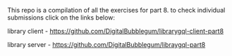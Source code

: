 This repo is a compilation of all the exercises for part 8. to check individual submissions click on the links below:

library client - https://github.com/DigitalBubblegum/librarygql-client-part8

library server - https://github.com/DigitalBubblegum/libraygql-part8